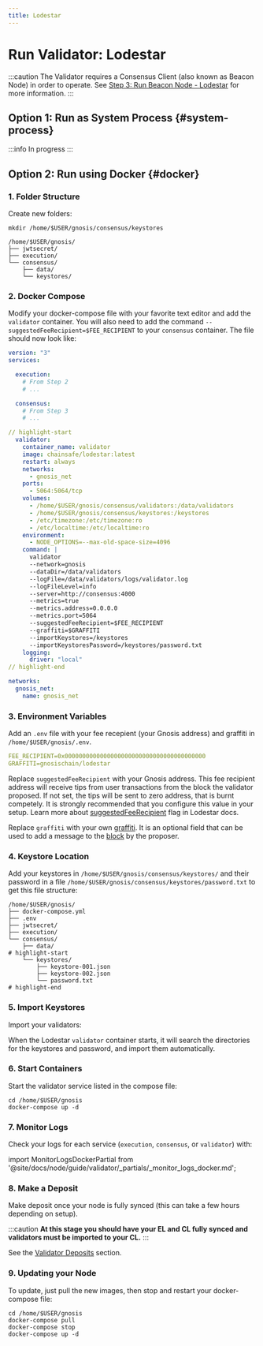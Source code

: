 ```yaml
---
title: Lodestar
---
```


# Run Validator: Lodestar

:::caution
The Validator requires a Consensus Client (also known as Beacon Node) in order to operate. See [Step 3: Run Beacon Node - Lodestar](../../beacon/lodestar.md) for more information.
:::

## Option 1: Run as System Process {#system-process}

:::info
In progress
:::

## Option 2: Run using Docker {#docker}

### 1. Folder Structure

Create new folders:

```shell
mkdir /home/$USER/gnosis/consensus/keystores
```

```shell
/home/$USER/gnosis/
├── jwtsecret/
├── execution/
└── consensus/
    ├── data/
    └── keystores/
```

### 2. Docker Compose

Modify your docker-compose file with your favorite text editor and add the `validator` container. You will also need to add the command `--suggestedFeeRecipient=$FEE_RECIPIENT` to your `consensus` container. The file should now look like:

```yaml title="/home/$USER/gnosis/docker-compose.yml" showLineNumbers
version: "3"
services:

  execution:
    # From Step 2
    # ... 

  consensus:
    # From Step 3
    # ...

// highlight-start
  validator:
    container_name: validator
    image: chainsafe/lodestar:latest
    restart: always
    networks:
      - gnosis_net
    ports:
      - 5064:5064/tcp
    volumes:
      - /home/$USER/gnosis/consensus/validators:/data/validators
      - /home/$USER/gnosis/consensus/keystores:/keystores
      - /etc/timezone:/etc/timezone:ro
      - /etc/localtime:/etc/localtime:ro
    environment:
      - NODE_OPTIONS=--max-old-space-size=4096
    command: |
      validator
      --network=gnosis
      --dataDir=/data/validators
      --logFile=/data/validators/logs/validator.log
      --logFileLevel=info
      --server=http://consensus:4000
      --metrics=true
      --metrics.address=0.0.0.0
      --metrics.port=5064
      --suggestedFeeRecipient=$FEE_RECIPIENT
      --graffiti=$GRAFFITI
      --importKeystores=/keystores
      --importKeystoresPassword=/keystores/password.txt
    logging:
      driver: "local"
// highlight-end

networks:
  gnosis_net:
    name: gnosis_net
```

### 3. Environment Variables

Add an `.env` file with your fee recepient (your Gnosis address) and graffiti in `/home/$USER/gnosis/.env`.

```yaml title="/home/$USER/gnosis/.env"
FEE_RECIPIENT=0x0000000000000000000000000000000000000000
GRAFFITI=gnosischain/lodestar
```

Replace `suggestedFeeRecipient` with your Gnosis address. This fee recipient address will receive tips from user transactions from the block the validator proposed. If not set, the tips will be sent to zero address, that is burnt competely. It is strongly recommended that you configure this value in your setup.
Learn more about [suggestedFeeRecipient](https://chainsafe.github.io/lodestar/usage/validator-management/#configuring-the-fee-recipient-address) flag in Lodestar docs.

Replace `graffiti` with your own [graffiti](https://chainsafe.github.io/lodestar/reference/cli/). It is an optional field that can be used to add a message to the [block](https://ethereum.org/en/developers/docs/blocks/) by the proposer.

### 4. Keystore Location

Add your keystores in `/home/$USER/gnosis/consensus/keystores/` and their password in a file `/home/$USER/gnosis/consensus/keystores/password.txt` to get this file structure:

```shell
/home/$USER/gnosis/
├── docker-compose.yml
├── .env
├── jwtsecret/
├── execution/
└── consensus/
    ├── data/
# highlight-start
    └── keystores/
        ├── keystore-001.json
        ├── keystore-002.json
        └── password.txt
# highlight-end
```


### 5. Import Keystores

Import your validators:

When the Lodestar `validator` container starts, it will search the directories for the keystores and password, and import them automatically.


### 6. Start Containers

Start the validator service listed in the compose file:

```shell
cd /home/$USER/gnosis
docker-compose up -d
```


### 7. Monitor Logs

Check your logs for each service (`execution`, `consensus`, or `validator`) with:

import MonitorLogsDockerPartial from '@site/docs/node/guide/validator/_partials/_monitor_logs_docker.md';

<MonitorLogsDockerPartial />


### 8. Make a Deposit

Make deposit once your node is fully synced (this can take a few hours depending on setup).

:::caution
**At this stage you should have your EL and CL fully synced and validators must be imported to your CL.**
:::

See the [Validator Deposits](../deposit.md) section. 


### 9. Updating your Node

To update, just pull the new images, then stop and restart your docker-compose file:

```shell
cd /home/$USER/gnosis
docker-compose pull
docker-compose stop
docker-compose up -d
```

